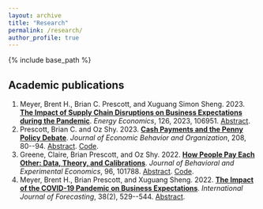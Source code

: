 ```yaml
---
layout: archive
title: "Research"
permalink: /research/
author_profile: true
---
```


{% include base_path %}
## Academic publications
1. Meyer, Brent H., Brian C. Prescott, and Xuguang Simon Sheng. 2023. [**The Impact of Supply Chain Disruptions on Business Expectations during the Pandemic**](https://doi.org/10.1016/j.eneco.2023.106951). _Energy Economics_, 126, 2023, 106951. [Abstract](https://www.brianprescott.org/supply-demand-pandemic-expectations). 
3. Prescott, Brian C. and Oz Shy. 2023. [**Cash Payments and the Penny Policy Debate**](https://doi.org/10.1016/j.jebo.2023.01.024). *Journal of Economic Behavior and Organization*, 208, 80--94. [Abstract](https://www.brianprescott.org/penny-policy.html). [Code](https://github.com/brianprescott/change-burden).
4. Greene, Claire, Brian Prescott, and Oz Shy. 2022. [**How People Pay Each Other: Data, Theory, and Calibrations**](https://doi.org/10.1016/j.socec.2021.101788). _Journal of Behavioral and Experimental Economics_, 96, 101788. [Abstract](https://www.brianprescott.org/p2p-payments.html). [Code](https://github.com/ozshy/p2p).
5. Meyer, Brent H., Brian Prescott, and Xuguang Sheng. 2022. [**The Impact of the COVID-19 Pandemic on Business Expectations**](https://doi.org/10.1016/j.ijforecast.2021.02.009). _International Journal of Forecasting_, 38(2), 529--544. [Abstract](https://www.brianprescott.org/inflation-expectations-covid19).